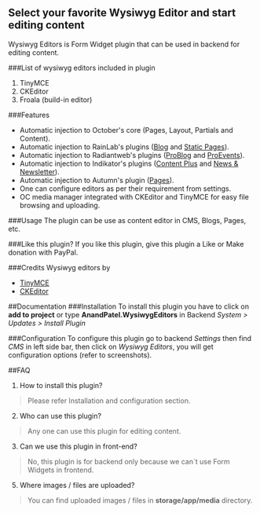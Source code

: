 ## Select your favorite Wysiwyg Editor and start editing content
Wysiwyg Editors is Form Widget plugin that can be used in backend for editing content.

###List of wysiwyg editors included in plugin
1. TinyMCE
2. CKEditor
3. Froala (build-in editor)

###Features
* Automatic injection to October's core (Pages, Layout, Partials and Content).
* Automatic injection to RainLab's plugins ([Blog](http://octobercms.com/plugin/rainlab-blog) and [Static Pages](http://octobercms.com/plugin/rainlab-pages)).
* Automatic injection to Radiantweb's plugins ([ProBlog](http://octobercms.com/plugin/radiantweb-problog) and [ProEvents](http://octobercms.com/plugin/radiantweb-proevents)).
* Automatic injection to Indikator's plugins ([Content Plus](http://octobercms.com/plugin/indikator-content) and [News & Newsletter](http://octobercms.com/plugin/indikator-news)).
* Automatic injection to Autumn's plugin ([Pages](http://octobercms.com/plugin/autumn-pages)).
* One can configure editors as per their requirement from settings.
* OC media manager integrated with CKEditor and TinyMCE for easy file browsing and uploading.

###Usage
The plugin can be use as content editor in CMS, Blogs, Pages, etc.

###Like this plugin?
If you like this plugin, give this plugin a Like or Make donation with PayPal.

###Credits
Wysiwyg editors by
* [TinyMCE](https://www.tinymce.com)
* [CKEditor](http://ckeditor.com)

##Documentation
###Installation
To install this plugin you have to click on __add to project__ or type __AnandPatel.WysiwygEditors__ in Backend *System > Updates > Install Plugin*

###Configuration
To configure this plugin go to backend *Settings* then find *CMS* in left side bar, then click on *Wysiwyg Editors*, you will get configuration options (refer to screenshots).

##FAQ
1. How to install this plugin?
> Please refer Installation and configuration section.
2. Who can use this plugin?
> Any one can use this plugin for editing content.
3. Can we use this plugin in front-end?
> No, this plugin is for backend only because we can`t use Form Widgets in frontend.
5. Where images / files are uploaded?
> You can find uploaded images / files in __storage/app/media__ directory.
